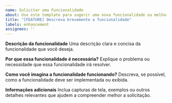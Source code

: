 ```yaml
---
name: Solicitar uma Funcionalidade
about: Use este template para sugerir uma nova funcionalidade ou melhoria no projeto
title: "[FEATURE] Descreva brevemente a funcionalidade"
labels: enhancement
assignees: ''
---
```


**Descrição da funcionalidade**
Uma descrição clara e concisa da funcionalidade que você deseja.

**Por que essa funcionalidade é necessária?**
Explique o problema ou necessidade que essa funcionalidade irá resolver.

**Como você imagina a funcionalidade funcionando?**
Descreva, se possível, como a funcionalidade deve ser implementada ou exibida.

**Informações adicionais**
Inclua capturas de tela, exemplos ou outros detalhes relevantes que ajudem a compreender melhor a solicitação.
